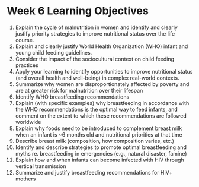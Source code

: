 # Week 6 Learning Objectives
1. Explain the cycle of malnutrition in women and identify and clearly justify priority strategies to improve nutritional status over the life course.
2. Explain and clearly justify World Health Organization (WHO) infant and young child feeding guidelines.
3. Consider the impact of the sociocultural context on child feeding practices
4. Apply your learning to identify opportunities to improve nutritional status (and overall health and well-being) in complex real-world contexts.
5. Summarize why women are disproportionately affected by poverty and are at greater risk for malnutrition over their lifespan
6. Identify WHO breastfeeding recommendations
7. Explain (with specific examples) why breastfeeding in accordance with the WHO recommendations is the optimal way to feed infants, and comment on the extent to which these recommendations are followed worldwide
8. Explain why foods need to be introduced to complement breast milk when an infant is ~6 months old and nutritional priorities at that time
9. Describe breast milk (composition, how composition varies, etc.)
10. Identify and describe strategies to promote optimal breastfeeding and myths re. breastfeeding in emergencies (e.g., natural disaster, famine)
11. Explain how and when infants can become infected with HIV through vertical transmission
12. Summarize and justify breastfeeding recommendations for HIV+ mothers